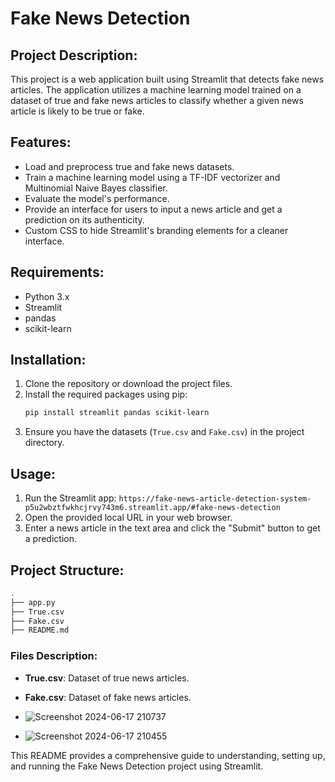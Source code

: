 # Fake News Detection

## Project Description:
This project is a web application built using Streamlit that detects fake news articles. The application utilizes a machine learning model trained on a dataset of true and fake news articles to classify whether a given news article is likely to be true or fake.

## Features:
- Load and preprocess true and fake news datasets.
- Train a machine learning model using a TF-IDF vectorizer and Multinomial Naive Bayes classifier.
- Evaluate the model's performance.
- Provide an interface for users to input a news article and get a prediction on its authenticity.
- Custom CSS to hide Streamlit's branding elements for a cleaner interface.

## Requirements:
- Python 3.x
- Streamlit
- pandas
- scikit-learn

## Installation:
1. Clone the repository or download the project files.
2. Install the required packages using pip:
    ```bash
    pip install streamlit pandas scikit-learn
    ```
3. Ensure you have the datasets (`True.csv` and `Fake.csv`) in the project directory.

## Usage:
1. Run the Streamlit app:
    `https://fake-news-article-detection-system-p5u2wbztfwkhcjrvy743m6.streamlit.app/#fake-news-detection`
2. Open the provided local URL in your web browser.
3. Enter a news article in the text area and click the "Submit" button to get a prediction.

## Project Structure:
```bash
.
├── app.py
├── True.csv
├── Fake.csv
├── README.md
```

### Files Description:
- **True.csv**: Dataset of true news articles.
- **Fake.csv**: Dataset of fake news articles.

- ![Screenshot 2024-06-17 210737](https://github.com/Prithvirajg17/Fake-News-Article-Detection-System/assets/148732155/f8bd0a9a-d9a9-4fe3-abeb-3ea84ecba5ba)
- ![Screenshot 2024-06-17 210455](https://github.com/Prithvirajg17/Fake-News-Article-Detection-System/assets/148732155/03d9d7ab-9078-4d93-a034-c56b3f638137)




This README provides a comprehensive guide to understanding, setting up, and running the Fake News Detection project using Streamlit.
